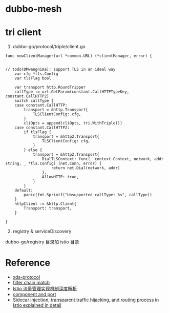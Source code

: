 # dubbo-mesh

# tri client
1. dubbo-go/protocol/triple/client.go

```golang
func newClientManager(url *common.URL) (*clientManager, error) {

	
// todo(DMwangnima): support TLS in an ideal way
	var cfg *tls.Config
	var tlsFlag bool

	var transport http.RoundTripper
	callType := url.GetParam(constant.CallHTTPTypeKey, constant.CallHTTP2)
	switch callType {
	case constant.CallHTTP:
		transport = &http.Transport{
			TLSClientConfig: cfg,
		}
		cliOpts = append(cliOpts, tri.WithTriple())
	case constant.CallHTTP2:
		if tlsFlag {
			transport = &http2.Transport{
				TLSClientConfig: cfg,
			}
		} else {
			transport = &http2.Transport{
				DialTLSContext: func(_ context.Context, network, addr string, _ *tls.Config) (net.Conn, error) {
					return net.Dial(network, addr)
				},
				AllowHTTP: true,
			}
		}
	default:
		panic(fmt.Sprintf("Unsupported callType: %s", callType))
	}
	httpClient := &http.Client{
		Transport: transport,
	}
	
}

```
2. registry & serviceDiscovery

dubbo-go/registry 目录加 istio 目录



# Reference 
- [xds-protocol](https://www.envoyproxy.io/docs/envoy/latest/api-docs/xds_protocol#xds-protocol)
- [filter chain match](https://www.envoyproxy.io/docs/envoy/latest/api-v3/config/listener/v3/listener_components.proto#envoy-v3-api-field-config-listener-v3-filterchain-filter-chain-match)
- [Istio 流量管理实现机制深度解析](https://cloudnative.to/blog/istio-traffic-management-impl-intro/)
- [component and port](https://tetrate.io/blog/istio-component-ports-and-functions-in-detail/)
- [Sidecar injection, transparent traffic hijacking, and routing process in Istio explained in detail](https://jimmysongio.medium.com/sidecar-injection-transparent-traffic-hijacking-and-routing-process-in-istio-explained-in-detail-d53e244e0348)